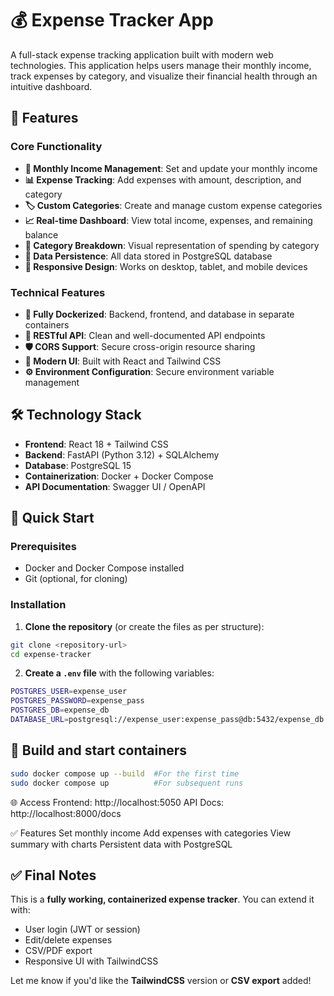 # 💰 Expense Tracker App

A full-stack expense tracking application built with modern web technologies. This application helps users manage their monthly income, track expenses by category, and visualize their financial health through an intuitive dashboard.

## 🚀 Features

### Core Functionality
- **🎯 Monthly Income Management**: Set and update your monthly income
- **📊 Expense Tracking**: Add expenses with amount, description, and category
- **🏷️ Custom Categories**: Create and manage custom expense categories
- **📈 Real-time Dashboard**: View total income, expenses, and remaining balance
- **🥧 Category Breakdown**: Visual representation of spending by category
- **💾 Data Persistence**: All data stored in PostgreSQL database
- **📱 Responsive Design**: Works on desktop, tablet, and mobile devices

### Technical Features
- **🐋 Fully Dockerized**: Backend, frontend, and database in separate containers
- **🔗 RESTful API**: Clean and well-documented API endpoints
- **🛡️ CORS Support**: Secure cross-origin resource sharing
- **🎨 Modern UI**: Built with React and Tailwind CSS
- **⚙️ Environment Configuration**: Secure environment variable management

## 🛠 Technology Stack

- **Frontend**: React 18 + Tailwind CSS
- **Backend**: FastAPI (Python 3.12) + SQLAlchemy
- **Database**: PostgreSQL 15
- **Containerization**: Docker + Docker Compose
- **API Documentation**: Swagger UI / OpenAPI


## 🐳 Quick Start

### Prerequisites
- Docker and Docker Compose installed
- Git (optional, for cloning)

### Installation

1. **Clone the repository** (or create the files as per structure):
```bash
git clone <repository-url>
cd expense-tracker
```

2. **Create a `.env` file** with the following variables:
```bash
POSTGRES_USER=expense_user
POSTGRES_PASSWORD=expense_pass
POSTGRES_DB=expense_db
DATABASE_URL=postgresql://expense_user:expense_pass@db:5432/expense_db
```


## 🐳 Build and start containers

```bash
sudo docker compose up --build 	#For the first time
sudo docker compose up 			#For subsequent runs
```


🌐 Access
Frontend: http://localhost:5050
API Docs: http://localhost:8000/docs

✅ Features
Set monthly income
Add expenses with categories
View summary with charts
Persistent data with PostgreSQL


## ✅ Final Notes

This is a **fully working, containerized expense tracker**. You can extend it with:

- User login (JWT or session)
- Edit/delete expenses
- CSV/PDF export
- Responsive UI with TailwindCSS

Let me know if you'd like the **TailwindCSS** version or **CSV export** added!
